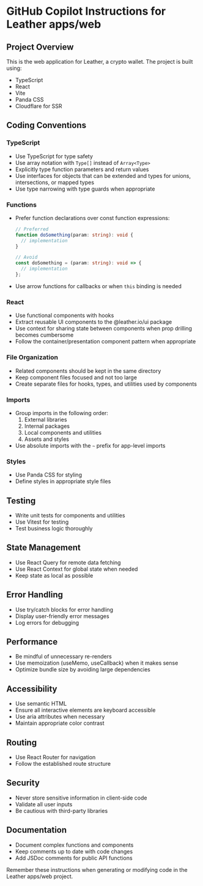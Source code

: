 # GitHub Copilot Instructions for Leather apps/web

## Project Overview
This is the web application for Leather, a crypto wallet. The project is built using:
- TypeScript
- React
- Vite
- Panda CSS
- Cloudflare for SSR

## Coding Conventions

### TypeScript
- Use TypeScript for type safety
- Use array notation with `Type[]` instead of `Array<Type>`
- Explicitly type function parameters and return values
- Use interfaces for objects that can be extended and types for unions, intersections, or mapped types
- Use type narrowing with type guards when appropriate

### Functions
- Prefer function declarations over const function expressions:
  ```typescript
  // Preferred
  function doSomething(param: string): void {
    // implementation
  }

  // Avoid
  const doSomething = (param: string): void => {
    // implementation
  };
  ```
- Use arrow functions for callbacks or when `this` binding is needed

### React
- Use functional components with hooks
- Extract reusable UI components to the @leather.io/ui package
- Use context for sharing state between components when prop drilling becomes cumbersome
- Follow the container/presentation component pattern when appropriate

### File Organization
- Related components should be kept in the same directory
- Keep component files focused and not too large
- Create separate files for hooks, types, and utilities used by components

### Imports
- Group imports in the following order:
  1. External libraries
  2. Internal packages
  3. Local components and utilities
  4. Assets and styles
- Use absolute imports with the `~` prefix for app-level imports

### Styles
- Use Panda CSS for styling
- Define styles in appropriate style files

## Testing
- Write unit tests for components and utilities
- Use Vitest for testing
- Test business logic thoroughly

## State Management
- Use React Query for remote data fetching
- Use React Context for global state when needed
- Keep state as local as possible

## Error Handling
- Use try/catch blocks for error handling
- Display user-friendly error messages
- Log errors for debugging

## Performance
- Be mindful of unnecessary re-renders
- Use memoization (useMemo, useCallback) when it makes sense
- Optimize bundle size by avoiding large dependencies

## Accessibility
- Use semantic HTML
- Ensure all interactive elements are keyboard accessible
- Use aria attributes when necessary
- Maintain appropriate color contrast

## Routing
- Use React Router for navigation
- Follow the established route structure

## Security
- Never store sensitive information in client-side code
- Validate all user inputs
- Be cautious with third-party libraries

## Documentation
- Document complex functions and components
- Keep comments up to date with code changes
- Add JSDoc comments for public API functions

Remember these instructions when generating or modifying code in the Leather apps/web project.
